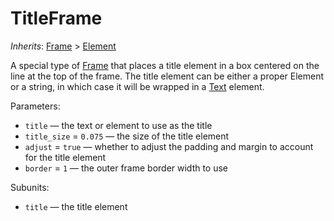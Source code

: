 # TitleFrame

*Inherits*: [Frame](/docs/frame) > [Element](/docs/element)

A special type of [Frame](/docs/frame) that places a title element in a box centered on the line at the top of the frame. The title element can be either a proper Element or a string, in which case it will be wrapped in a [Text](/docs/text) element.

Parameters:
- `title` — the text or element to use as the title
- `title_size` = `0.075` — the size of the title element
- `adjust` = `true` — whether to adjust the padding and margin to account for the title element
- `border` = `1` — the outer frame border width to use

Subunits:
- `title` — the title element
